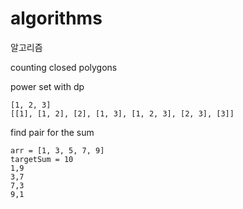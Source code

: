 # algorithms
알고리즘

counting closed polygons

power set with dp
```
[1, 2, 3]
[[1], [1, 2], [2], [1, 3], [1, 2, 3], [2, 3], [3]]
```

find pair for the sum
```
arr = [1, 3, 5, 7, 9]
targetSum = 10
1,9
3,7
7,3
9,1
```
